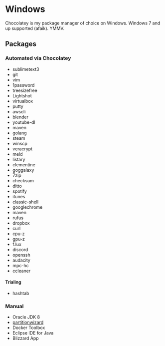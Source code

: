 # Windows

Chocolatey is my package manager of choice on Windows. 
Windows 7 and up supported (afaik).
YMMV.

## Packages

### Automated via Chocolatey

- sublimetext3
- git
- vim
- 1password
- treesizefree
- Lightshot
- virtualbox
- putty
- awscli
- blender
- youtube-dl
- maven
- golang
- steam
- winscp
- veracrypt
- meld
- listary
- clementine
- goggalaxy
- 7zip
- checksum
- ditto
- spotify
- itunes
- classic-shell
- googlechrome
- maven
- rufus
- dropbox
- curl
- cpu-z
- gpu-z
- f.lux
- discord
- openssh
- audacity
- mpc-hc
- ccleaner

#### Trialing
- hashtab

### Manual
- Oracle JDK 8
- [partitionwizard](https://www.partitionwizard.com/)
- Docker Toolbox
- Eclipse IDE for Java
- Blizzard App
